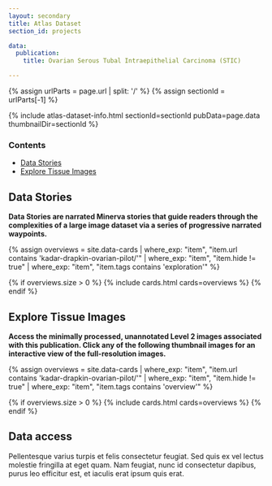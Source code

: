 ```yaml
---
layout: secondary
title: Atlas Dataset
section_id: projects

data:
  publication:
    title: Ovarian Serous Tubal Intraepithelial Carcinoma (STIC)

---
```


{% assign urlParts = page.url | split: '/' %}
{% assign sectionId = urlParts[-1] %}

{% include atlas-dataset-info.html
    sectionId=sectionId
    pubData=page.data
    thumbnailDir=sectionId %}

### Contents
* [Data Stories](#data-stories)
* [Explore Tissue Images](#explore-tissue-images)

## Data Stories
**Data Stories are narrated Minerva stories that guide readers through the complexities of a large image dataset via a series of progressive narrated waypoints.**

{%
    assign overviews = site.data-cards
    | where_exp: "item", "item.url contains 'kadar-drapkin-ovarian-pilot/'"
    | where_exp: "item", "item.hide != true"
    | where_exp: "item", "item.tags contains 'exploration'"
%}

{% if overviews.size > 0 %}
  {% include cards.html cards=overviews %}
{% endif %}

## Explore Tissue Images
**Access the minimally processed, unannotated Level 2 images associated with this publication. Click any of the following thumbnail images for an interactive view of the full-resolution images.**

{%
    assign overviews = site.data-cards
    | where_exp: "item", "item.url contains 'kadar-drapkin-ovarian-pilot/'"
    | where_exp: "item", "item.hide != true"
    | where_exp: "item", "item.tags contains 'overview'"
%}

{% if overviews.size > 0 %}
  {% include cards.html cards=overviews %}
{% endif %}


## Data access

Pellentesque varius turpis et felis consectetur feugiat. Sed quis ex vel lectus molestie fringilla at eget quam. Nam feugiat, nunc id consectetur dapibus, purus leo efficitur est, et iaculis erat ipsum quis erat.
